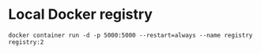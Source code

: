 # Local Docker registry

```
docker container run -d -p 5000:5000 --restart=always --name registry registry:2
```
